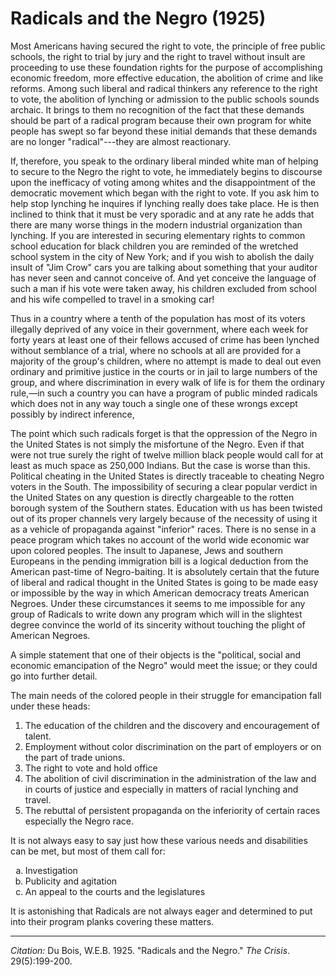 <!--
title:   Radicals and the Negro
author:  Du Bois, W.E.B.
journal: The Crisis
year:    1925
volume:  29
issue:   5
pages:   199-200
-->
# Radicals and the Negro (1925)

Most Americans having secured the right to vote, the principle of free public schools, the right to trial by jury and the right to travel without insult are proceeding to use these foundation rights for the purpose of accomplishing economic freedom, more effective education, the abolition of crime and like reforms. Among such liberal and radical thinkers any reference to the right to vote, the abolition of lynching or admission to the public schools sounds archaic. It brings to them no recognition of the fact that these demands should be part of a radical program because their own program for white people has swept so far beyond these initial demands that these demands are no longer "radical"---they are almost reactionary.

If, therefore, you speak to the ordinary liberal minded white man of helping to secure to the Negro the right to vote, he immediately begins to discourse upon the inefficacy of voting among whites and the disappointment of the democratic movement which began with the right to vote. If you ask him to help stop lynching he inquires if lynching really does take place. He is then inclined to think that it must be very sporadic and at any rate he adds that there are many worse things in the modern industrial organization than lynching. If you are interested in securing elementary rights to common school education for black children you are reminded of the wretched school system in the city of New York; and if you wish to abolish the daily insult of "Jim Crow" cars you are talking about something that your auditor has never seen and cannot conceive of. And yet conceive the language of such a man if his vote were taken away, his children excluded from school and his wife compelled to travel in a smoking car!

Thus in a country where a tenth of the population has most of its voters illegally deprived of any voice in their government, where each week for forty years at least one of their fellows accused of crime has been lynched without semblance of a trial, where no schools at all are provided for a majority of the group's children, where no attempt is made to deal out even ordinary and primitive justice in the courts or in jail to large numbers of the group, and where discrimination in every walk of life is for them the ordinary rule,—in such a country you can have a program of public minded radicals which does not in any way touch a single one of these wrongs except possibly by indirect inference,

The point which such radicals forget is that the oppression of the Negro in the United States is not simply the misfortune of the Negro. Even if that were not true surely the right of twelve million black people would call for at least as much space as 250,000 Indians. But the case is worse than this. Political cheating in the United States is directly traceable to cheating Negro voters in the South. The impossibility of securing a clear popular verdict in the United States on any question is directly chargeable to the rotten borough system of the Southern states. Education with us has been twisted out of its proper channels very largely because of the necessity of using it as a vehicle of propaganda against "inferior" races. There is no sense in a peace program which takes no account of the world wide economic war upon colored peoples. The insult to Japanese, Jews and southern Europeans in the pending immigration bill is a logical deduction from the American past-time of Negro-baiting. It is absolutely certain that the future of liberal and radical thought in the United States is going to be made easy or impossible by the way in which American democracy treats American Negroes. Under these circumstances it seems to me impossible for any group of Radicals to write down any program which will in the slightest degree convince the world of its sincerity without touching the plight of American Negroes.

A simple statement that one of their objects is the "political, social and economic emancipation of the Negro" would meet the issue; or they could go into further detail.

The main needs of the colored people in their struggle for emancipation fall under these heads:

1. The education of the children and the discovery and encouragement of talent.
2. Employment without color discrimination on the part of employers or on the part of trade unions.
3. The right to vote and hold office
4. The abolition of civil discrimination in the administration of the law and in courts of justice and especially in matters of racial lynching and travel.
5. The rebuttal of persistent propaganda on the inferiority of certain races especially the Negro race.

It is not always easy to say just how these various needs and disabilities can be met, but most of them call for:

<ol type="a">
<li> Investigation
<li> Publicity and agitation
<li> An appeal to the courts and the legislatures
</ol>

It is astonishing that Radicals are not always eager and determined to put into their program planks covering these matters.

_________________
*Citation:* Du Bois, W.E.B. 1925. "Radicals and the Negro." *The Crisis*. 29(5):199-200.
